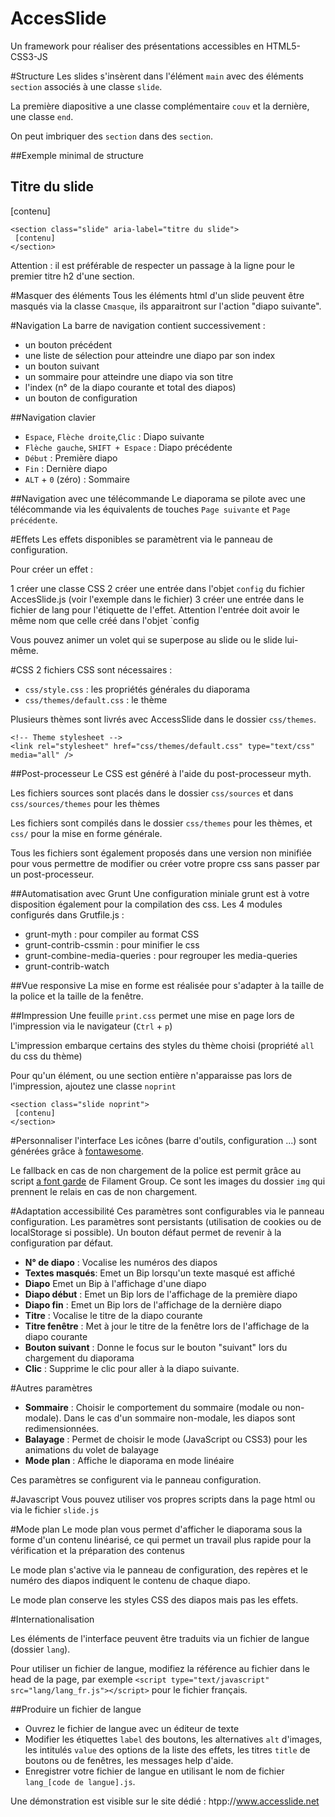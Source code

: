 AccesSlide
===========

Un framework pour réaliser des présentations accessibles en HTML5-CSS3-JS

#Structure
Les slides s'insèrent dans l'élément `main` avec des éléments `section` associés à une classe `slide`.

La première diapositive a une classe complémentaire `couv` et la dernière, une classe `end`.

On peut imbriquer des `section` dans des `section`.

##Exemple minimal de structure
    <section class="slide">
     <h2>Titre du slide</h2>
     [contenu]
    </section>
    
    <section class="slide" aria-label="titre du slide">
     [contenu]
    </section>
Attention : il est préférable de respecter un passage à la ligne pour le premier titre h2 d'une section.

#Masquer des éléments
Tous les éléments html d'un slide peuvent être masqués via la classe `Cmasque`, ils apparaitront sur l'action "diapo suivante". 

#Navigation
La barre de navigation contient successivement :

- un bouton précédent
- une liste de sélection pour atteindre une diapo par son index
- un bouton suivant
- un sommaire pour atteindre une diapo via son titre
- l'index (n° de la diapo courante et total des diapos)
- un bouton de configuration

##Navigation clavier
- `Espace`, `Flèche droite`,`Clic` : Diapo suivante
- `Flèche gauche`, `SHIFT + Espace` : Diapo précédente
- `Début` : Première diapo
- `Fin` : Dernière diapo
- `ALT` + `0` (zéro) : Sommaire

##Navigation avec une télécommande
Le diaporama se pilote avec une télécommande via les équivalents de touches `Page suivante` et `Page précédente`.

#Effets
Les effets disponibles se paramètrent via le panneau de configuration.

Pour créer un effet :

1 créer une classe CSS
2 créer une entrée dans l'objet `config` du fichier AccesSlide.js (voir l'exemple dans le fichier)
3 créer une entrée dans le fichier de lang pour l'étiquette de l'effet. Attention l'entrée doit avoir le même nom que celle créé dans l'objet `config

Vous pouvez animer un volet qui se superpose au slide ou le slide lui-même.

#CSS
2 fichiers CSS sont nécessaires :

- `css/style.css` : les propriétés générales du diaporama
- `css/themes/default.css` : le thème

Plusieurs thèmes sont livrés avec AccessSlide dans le dossier `css/themes`.

    <!-- Theme stylesheet -->
    <link rel="stylesheet" href="css/themes/default.css" type="text/css" media="all" />

##Post-processeur
Le CSS est généré à l'aide du post-processeur myth.

Les fichiers sources sont placés dans le dossier `css/sources` et dans `css/sources/themes` pour les thèmes

Les fichiers sont compilés dans le dossier `css/themes` pour les thèmes, et `css/` pour la mise en forme générale.

Tous les fichiers sont également proposés dans une version non minifiée pour vous permettre de modifier ou créer votre propre css sans passer par un post-processeur.

##Automatisation avec Grunt
Une configuration miniale grunt est à votre disposition également pour la compilation des css. Les 4 modules configurés dans Grutfile.js :

- grunt-myth : pour compiler au format CSS
- grunt-contrib-cssmin : pour minifier le css
- grunt-combine-media-queries : pour regrouper les media-queries
- grunt-contrib-watch

##Vue responsive
La mise en forme est réalisée pour s'adapter à la taille de la police et la taille de la fenêtre.

##Impression
Une feuille `print.css` permet une mise en page lors de l'impression via le navigateur (`Ctrl` + `p`)

L'impression embarque certains des styles du thème choisi (propriété `all` du css du thème)

Pour qu'un élément, ou une section entière n'apparaisse pas lors de l'impression, ajoutez une classe `noprint`

    <section class="slide noprint">
     [contenu]
    </section>

#Personnaliser l'interface
Les icônes (barre d'outils, configuration ...) sont générées grâce à <a href="http://fortawesome.github.io/Font-Awesome/">fontawesome</a>.

Le fallback en cas de non chargement de la police est permit grâce au script <a href="https://github.com/filamentgroup/a-font-garde">a font garde</a> de Filament Group. Ce sont les images du dossier `img` qui prennent le relais en cas de non chargement.

#Adaptation accessibilité
Ces paramètres sont configurables via le panneau configuration. Les paramètres sont persistants (utilisation de cookies ou de localStorage si possible). Un bouton défaut permet de revenir à la configuration par défaut.

- **N° de diapo** : Vocalise les numéros des diapos
- **Textes masqués**:  Emet un Bip lorsqu'un texte masqué est affiché
- **Diapo** Emet un Bip à l'affichage d'une diapo
- **Diapo début** : Emet un Bip lors de l'affichage de la première diapo
- **Diapo fin** : Emet un Bip lors de l'affichage de la dernière diapo
- **Titre** : Vocalise le titre de la diapo courante
- **Titre fenêtre** : Met à jour le titre de la fenêtre lors de l'affichage de la diapo courante
- **Bouton suivant** : Donne le focus sur le bouton "suivant" lors du chargement du diaporama
- **Clic** : Supprime le clic pour aller à la diapo suivante.

#Autres paramètres
- **Sommaire** : Choisir le comportement du sommaire (modale ou non-modale). Dans le cas d'un sommaire non-modale, les diapos sont redimensionnées.
- **Balayage** : Permet de choisir le mode (JavaScript ou CSS3) pour les animations du volet de balayage
- **Mode plan** : Affiche le diaporama en mode linéaire

Ces paramètres se configurent via le panneau configuration.

#Javascript
Vous pouvez utiliser vos propres scripts dans la page html ou via le fichier `slide.js`

#Mode plan
Le mode plan vous permet d'afficher le diaporama sous la forme d'un contenu linéarisé, ce qui permet un travail plus rapide pour la vérification et la préparation des contenus

Le mode plan s'active via le panneau de configuration, des repères et le numéro des diapos indiquent le contenu de chaque diapo.

Le mode plan conserve les styles CSS des diapos mais pas les effets.

#Internationalisation

Les éléments de l'interface peuvent être traduits via un fichier de langue (dossier `lang`).

Pour utiliser un fichier de langue, modifiez la référence au fichier dans le head de la page, par exemple `<script type="text/javascript" src="lang/lang_fr.js"></script>` pour le fichier français.

##Produire un fichier de langue
- Ouvrez le fichier de langue avec un éditeur de texte
- Modifier les étiquettes `label` des boutons, les alternatives `alt` d'images, les intitulés `value` des options de la liste des effets, les titres `title` de boutons ou de fenêtres, les messages help d'aide.
- Enregistrer votre fichier de langue en utilisant le nom de fichier `lang_[code de langue].js`. 

Une démonstration est visible sur le site dédié : htpp://www.accesslide.net
